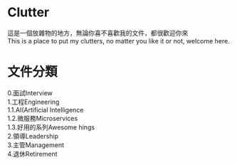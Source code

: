 # Clutter 
這是一個放雜物的地方，無論你喜不喜歡我的文件，都很歡迎你來  
This is a place to put my clutters, no matter you like it or not, welcome here.
# 文件分類
0.面試Interview  
1.工程Engineering  
1.1.AI(Artificial Intelligence  
1.2.微服務Microservices  
1.3.好用的系列Awesome hings    
2.領導Leadership  
3.主管Management  
4.退休Retirement    

